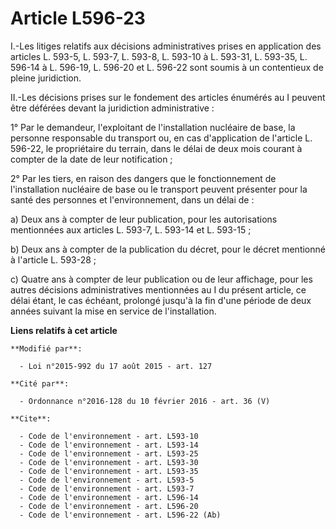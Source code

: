 # Article L596-23

I.-Les litiges relatifs aux décisions administratives prises en application des articles L. 593-5, 
L. 593-7, L. 593-8, L. 593-10 à L. 593-31, 
L. 593-35, L. 596-14 à L. 596-19, L. 596-20 et L. 596-22 sont soumis à un contentieux de pleine juridiction.

II.-Les décisions prises sur le fondement des articles énumérés au I peuvent être déférées devant la juridiction
administrative :

1° Par le demandeur, l'exploitant de l'installation nucléaire de base, la personne responsable du transport ou, en cas
d'application de l'article L. 596-22, le propriétaire du terrain, dans le délai de deux mois courant à compter de la date de
leur notification ;

2° Par les tiers, en raison des dangers que le fonctionnement de l'installation nucléaire de base ou le transport peuvent
présenter pour la santé des personnes et l'environnement, dans un délai de :

a) Deux ans à compter de leur publication, pour les autorisations mentionnées aux articles L. 593-7, L. 593-14 et L. 593-15 ;

b) Deux ans à compter de la publication du décret, pour le décret mentionné à l'article L. 593-28 ;

c) Quatre ans à compter de leur publication ou de leur affichage, pour les autres décisions administratives mentionnées au I
du présent article, ce délai étant, le cas échéant, prolongé jusqu'à la fin d'une période de deux années suivant la mise en
service de l'installation.

**Liens relatifs à cet article**

	**Modifié par**:

	  - Loi n°2015-992 du 17 août 2015 - art. 127

	**Cité par**:

	  - Ordonnance n°2016-128 du 10 février 2016 - art. 36 (V)

	**Cite**:

	  - Code de l'environnement - art. L593-10
	  - Code de l'environnement - art. L593-14
	  - Code de l'environnement - art. L593-25
	  - Code de l'environnement - art. L593-30
	  - Code de l'environnement - art. L593-35
	  - Code de l'environnement - art. L593-5
	  - Code de l'environnement - art. L593-7
	  - Code de l'environnement - art. L596-14
	  - Code de l'environnement - art. L596-20
	  - Code de l'environnement - art. L596-22 (Ab)
